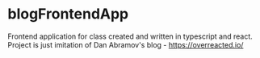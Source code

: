 # blogFrontendApp
Frontend application for class created and written in typescript and react. Project is just imitation of Dan Abramov's blog - https://overreacted.io/
